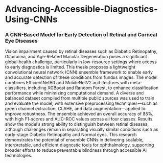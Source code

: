 # Advancing-Accessible-Diagnostics-Using-CNNs
### A CNN-Based Model for Early Detection of Retinal and Corneal Eye Diseases

Vision impairment caused by retinal diseases such as Diabetic Retinopathy, Glaucoma, and Age-Related Macular Degeneration poses a significant global health challenge, particularly in low-resource settings where access to early diagnostics is limited. This thesis proposes a lightweight convolutional neural network (CNN) ensemble framework to enable early and accurate detection of these conditions from fundus images. The model combines EfficientNetB0 and MobileNetV2 architectures with meta-classifiers, including XGBoost and Random Forest, to enhance classification performance while minimizing computational demand. A diverse and balanced dataset compiled from multiple public sources was used to train and evaluate the model, with extensive preprocessing techniques—such as green channel extraction, CLAHE, and data augmentation—applied to improve robustness. The ensemble achieved an overall accuracy of 85%, with high F1-scores and AUC-ROC values across all four classes. Results show the model’s strong ability to distinguish between retinal diseases, although challenges remain in separating visually similar conditions such as early-stage Diabetic Retinopathy and Normal eyes. This research demonstrates the potential of ensemble CNNs in delivering scalable, interpretable, and efficient diagnostic tools for ophthalmology, supporting broader efforts to reduce preventable blindness through accessible AI technologies.
